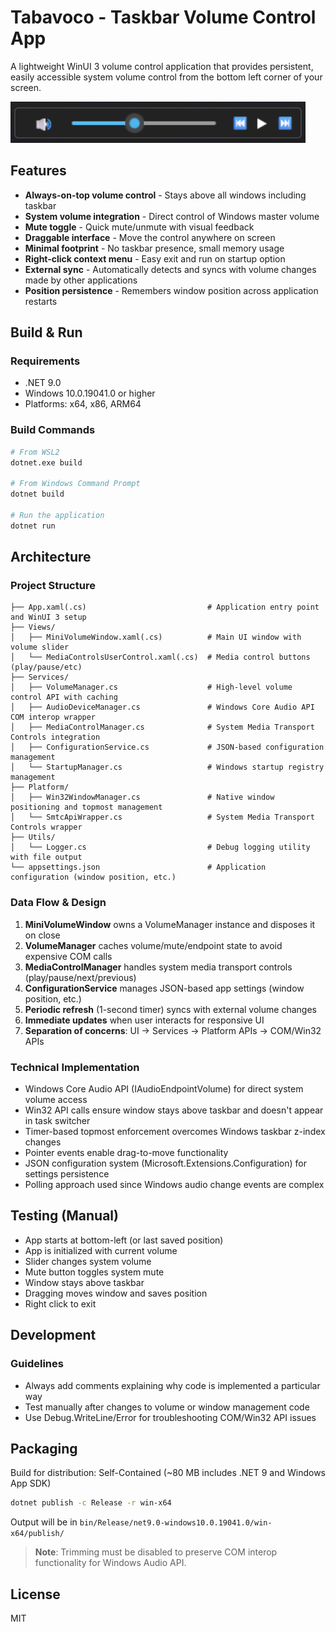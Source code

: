 # Tabavoco - Taskbar Volume Control App

A lightweight WinUI 3 volume control application that provides persistent, easily accessible system volume control from the bottom left corner of your screen.

![Screenshot](Assets/screenshot.png)

## Features

- **Always-on-top volume control** - Stays above all windows including taskbar
- **System volume integration** - Direct control of Windows master volume
- **Mute toggle** - Quick mute/unmute with visual feedback
- **Draggable interface** - Move the control anywhere on screen
- **Minimal footprint** - No taskbar presence, small memory usage
- **Right-click context menu** - Easy exit and run on startup option
- **External sync** - Automatically detects and syncs with volume changes made by other applications
- **Position persistence** - Remembers window position across application restarts

## Build & Run

### Requirements
- .NET 9.0
- Windows 10.0.19041.0 or higher
- Platforms: x64, x86, ARM64

### Build Commands
```bash
# From WSL2
dotnet.exe build

# From Windows Command Prompt
dotnet build

# Run the application
dotnet run
```

## Architecture

### Project Structure
```
├── App.xaml(.cs)                           # Application entry point and WinUI 3 setup
├── Views/
│   ├── MiniVolumeWindow.xaml(.cs)          # Main UI window with volume slider
│   └── MediaControlsUserControl.xaml(.cs)  # Media control buttons (play/pause/etc)
├── Services/
│   ├── VolumeManager.cs                    # High-level volume control API with caching
│   ├── AudioDeviceManager.cs               # Windows Core Audio API COM interop wrapper
│   ├── MediaControlManager.cs              # System Media Transport Controls integration
│   ├── ConfigurationService.cs             # JSON-based configuration management
│   └── StartupManager.cs                   # Windows startup registry management
├── Platform/
│   ├── Win32WindowManager.cs               # Native window positioning and topmost management
│   └── SmtcApiWrapper.cs                   # System Media Transport Controls wrapper
├── Utils/
│   └── Logger.cs                           # Debug logging utility with file output
└── appsettings.json                        # Application configuration (window position, etc.)
```

### Data Flow & Design
1. **MiniVolumeWindow** owns a VolumeManager instance and disposes it on close
2. **VolumeManager** caches volume/mute/endpoint state to avoid expensive COM calls
3. **MediaControlManager** handles system media transport controls (play/pause/next/previous)
4. **ConfigurationService** manages JSON-based app settings (window position, etc.)
5. **Periodic refresh** (1-second timer) syncs with external volume changes
6. **Immediate updates** when user interacts for responsive UI
7. **Separation of concerns**: UI → Services → Platform APIs → COM/Win32 APIs

### Technical Implementation
- Windows Core Audio API (IAudioEndpointVolume) for direct system volume access
- Win32 API calls ensure window stays above taskbar and doesn't appear in task switcher
- Timer-based topmost enforcement overcomes Windows taskbar z-index changes
- Pointer events enable drag-to-move functionality
- JSON configuration system (Microsoft.Extensions.Configuration) for settings persistence
- Polling approach used since Windows audio change events are complex

## Testing (Manual)

- App starts at bottom-left (or last saved position)
- App is initialized with current volume
- Slider changes system volume 
- Mute button toggles system mute 
- Window stays above taskbar 
- Dragging moves window and saves position
- Right click to exit

## Development

### Guidelines
- Always add comments explaining why code is implemented a particular way
- Test manually after changes to volume or window management code
- Use Debug.WriteLine/Error for troubleshooting COM/Win32 API issues

## Packaging

Build for distribution: Self-Contained (~80 MB includes .NET 9 and Windows App SDK)

```bash
dotnet publish -c Release -r win-x64
```

Output will be in `bin/Release/net9.0-windows10.0.19041.0/win-x64/publish/`

> **Note**: Trimming must be disabled to preserve COM interop functionality for Windows Audio API.

## License

MIT